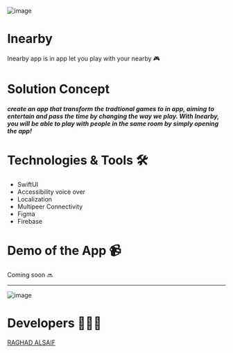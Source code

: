![image](https://github.com/raghadalsaif/FinanceManagmentApp/assets/107502187/ed445e32-362e-4dcf-90c8-7a04db96a157)

# Inearby 
Inearby app is in app let you play with your nearby 🎮


# Solution Concept

##### create an app that transform the tradtional games to in app, aiming to entertain and pass the time by changing the way we play. With Inearby, you will be able to play with people in the same room by simply opening the app!



# Technologies & Tools 🛠️
- SwiftUI
- Accessibility voice over
- Localization
- Multipeer Connectivity
- Figma
- Firebase

# Demo of the App 📹


Coming soon 🔜


---




![image](https://github.com/raghadalsaif/FinanceManagmentApp/assets/107502187/ef75390e-f630-4942-9456-a11c2d47fcb7)





# Developers 👩🏼‍💻

[RAGHAD ALSAIF](https://github.com/raghadalsaif)




<!-- a normal html comment <img width="1512" alt="Screenshot 1444-06-22 at 11 53 28 AM" src="https://my.iosda.org/site/glide?path=teams%2F3149%2Fbanner%2FInearby+inside.png&w=2900&h=300&fit=crop&s=b3a5f85a6f634c12bbb98345f6837d64![image](https://github.com/raghadalsaif/fver/assets/107502187/162eae1d-24a6-47c4-b714-c0eed8c9b4a5)"> -->




